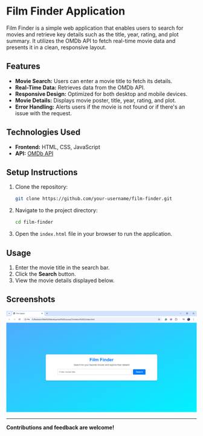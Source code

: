 # Film Finder Application

Film Finder is a simple web application that enables users to search for movies and retrieve key details such as the title, year, rating, and plot summary. It utilizes the OMDb API to fetch real-time movie data and presents it in a clean, responsive layout.

## Features

- **Movie Search:** Users can enter a movie title to fetch its details.
- **Real-Time Data:** Retrieves data from the OMDb API.
- **Responsive Design:** Optimized for both desktop and mobile devices.
- **Movie Details:** Displays movie poster, title, year, rating, and plot.
- **Error Handling:** Alerts users if the movie is not found or if there's an issue with the request.

## Technologies Used

- **Frontend:** HTML, CSS, JavaScript
- **API:** [OMDb API](http://www.omdbapi.com/)

## Setup Instructions

1. Clone the repository:
   ```bash
   git clone https://github.com/your-username/film-finder.git
   ```

2. Navigate to the project directory:
   ```bash
   cd film-finder
   ```

3. Open the `index.html` file in your browser to run the application.

## Usage

1. Enter the movie title in the search bar.
2. Click the **Search** button.
3. View the movie details displayed below.

## Screenshots

![image alt](https://github.com/Roshami/-Film-Finder-Application/blob/6f7e5d36bd4386764cc60e31676ad087696b4397/Assest/Screenshot%20Home.png)

---

**Contributions and feedback are welcome!**

